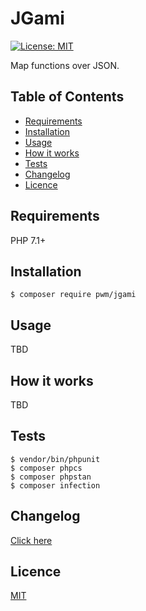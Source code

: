 # JGami

[![License: MIT](https://img.shields.io/badge/License-MIT-yellow.svg)](https://opensource.org/licenses/MIT)

Map functions over JSON.

## Table of Contents

* [Requirements](#requirements)
* [Installation](#installation)
* [Usage](#usage)
* [How it works](#how-it-works)
* [Tests](#tests)
* [Changelog](#changelog)
* [Licence](#licence)

## Requirements

PHP 7.1+

## Installation

    $ composer require pwm/jgami

## Usage

TBD
 
## How it works

TBD

## Tests

	$ vendor/bin/phpunit
	$ composer phpcs
	$ composer phpstan
	$ composer infection

## Changelog

[Click here](changelog.md)

## Licence

[MIT](LICENSE)
